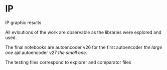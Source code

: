 # IP
IP graphic results

All evloutions of the work are observable as the libraries were explored and used. 

The final notebooks are autoencoder v26 for the first autoencoder *the large one* ajd autoencoder v27 *the small one*.

The testing files correspond to explorer and comparator files

